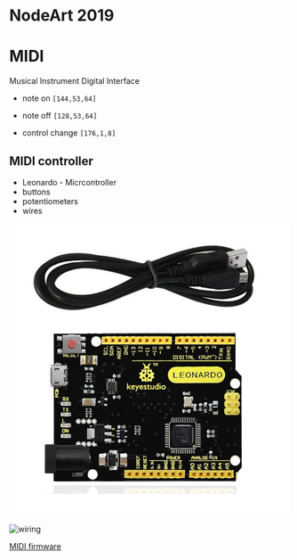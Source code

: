 # NodeArt 2019

# MIDI

Musical Instrument Digital Interface

* note on
`[144,53,64]`

* note off
`[128,53,64]`

* control change
`[176,1,8]`


## MIDI controller


* Leonardo - Micrcontroller
* buttons
* potentiometers
* wires

![leonardo](leonardo.jpg)


![wiring](wiring.jpg)


[MIDI firmware](midi_firmware)
